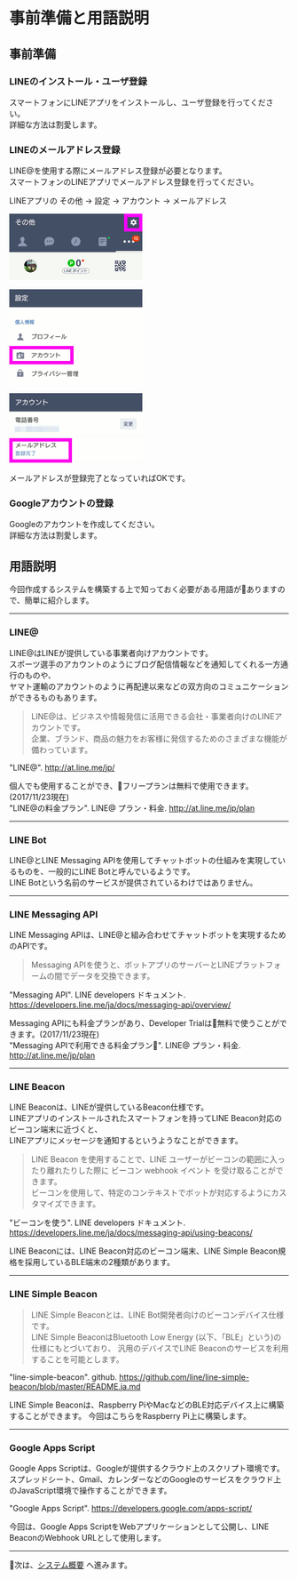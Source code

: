 # 事前準備と用語説明

## 事前準備
### LINEのインストール・ユーザ登録

スマートフォンにLINEアプリをインストールし、ユーザ登録を行ってください。  
詳細な方法は割愛します。 

### LINEのメールアドレス登録

LINE@を使用する際にメールアドレス登録が必要となります。  
スマートフォンのLINEアプリでメールアドレス登録を行ってください。  

LINEアプリの その他 → 設定 → アカウント → メールアドレス

![](img/prepare_001.png) 

![](img/prepare_002.png)

![](img/prepare_003.png)

メールアドレスが登録完了となっていればOKです。

### Googleアカウントの登録

Googleのアカウントを作成してください。  
詳細な方法は割愛します。

## 用語説明

今回作成するシステムを構築する上で知っておく必要がある用語がありますので、簡単に紹介します。

---

### LINE@

LINE@はLINEが提供している事業者向けアカウントです。  
スポーツ選手のアカウントのようにブログ配信情報などを通知してくれる一方通行のものや、  
ヤマト運輸のアカウントのように再配達以来などの双方向のコミュニケーションができるものもあります。  

> LINE@は、ビジネスや情報発信に活用できる会社・事業者向けのLINEアカウントです。  
> 企業、ブランド、商品の魅力をお客様に発信するためのさまざまな機能が備わっています。

"LINE@". http://at.line.me/jp/

個人でも使用することができ、フリープランは無料で使用できます。(2017/11/23現在)  
"LINE@の料金プラン". LINE@ プラン・料金. http://at.line.me/jp/plan  

---

### LINE Bot

LINE@とLINE Messaging APIを使用してチャットボットの仕組みを実現しているものを、一般的にLINE Botと呼んでいるようです。  
LINE Botという名前のサービスが提供されているわけではありません。  

---

### LINE Messaging API

LINE Messaging APIは、LINE@と組み合わせてチャットボットを実現するためのAPIです。  

> Messaging APIを使うと、ボットアプリのサーバーとLINEプラットフォームの間でデータを交換できます。

"Messaging API". LINE developers ドキュメント. https://developers.line.me/ja/docs/messaging-api/overview/

Messaging APIにも料金プランがあり、Developer Trialは無料で使うことができます。(2017/11/23現在)  
"Messaging APIで利用できる料金プラン". LINE@ プラン・料金. 
http://at.line.me/jp/plan  

---

### LINE Beacon

LINE Beaconは、LINEが提供しているBeacon仕様です。  
LINEアプリのインストールされたスマートフォンを持ってLINE Beacon対応のビーコン端末に近づくと、  
LINEアプリにメッセージを通知するというようなことができます。

> LINE Beacon を使用することで、LINE ユーザーがビーコンの範囲に入ったり離れたりした際に ビーコン webhook イベント を受け取ることができます。  
> ビーコンを使用して、特定のコンテキストでボットが対応するようにカスタマイズできます。

"ビーコンを使う". LINE developers ドキュメント. https://developers.line.me/ja/docs/messaging-api/using-beacons/

LINE Beaconには、LINE Beacon対応のビーコン端末、LINE Simple Beacon規格を採用しているBLE端末の2種類があります。

---

### LINE Simple Beacon

> LINE Simple Beaconとは、LINE Bot開発者向けのビーコンデバイス仕様です。  
> LINE Simple BeaconはBluetooth Low Energy (以下、「BLE」という)の仕様にもとづいており、 汎用のデバイスでLINE Beaconのサービスを利用することを可能とします。

"line-simple-beacon". github.
https://github.com/line/line-simple-beacon/blob/master/README.ja.md

LINE Simple Beaconは、Raspberry PiやMacなどのBLE対応デバイス上に構築することができます。
今回はこちらをRaspberry Pi上に構築します。

---

### Google Apps Script

Google Apps Scriptは、Googleが提供するクラウド上のスクリプト環境です。  
スプレッドシート、Gmail、カレンダーなどのGoogleのサービスをクラウド上のJavaScript環境で操作することができます。

"Google Apps Script". https://developers.google.com/apps-script/

今回は、Google Apps ScriptをWebアプリケーションとして公開し、LINE BeaconのWebhook URLとして使用します。

---

次は、[システム概要](overview.md) へ進みます。

